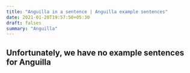 ```yaml
---
title: "Anguilla in a sentence | Anguilla example sentences"
date: 2021-01-20T19:57:50+05:30
draft: falses
summary: "Anguilla"
---
```

## Unfortunately, we have no example sentences for Anguilla                 
